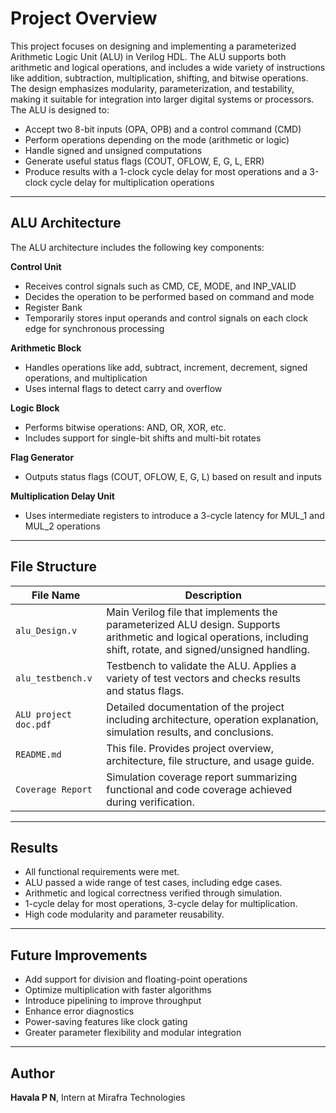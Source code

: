 # Project Overview
This project focuses on designing and implementing a parameterized Arithmetic Logic Unit (ALU) in Verilog HDL. The ALU supports both arithmetic and logical operations, and includes a wide variety of instructions like addition, subtraction, multiplication, shifting, and bitwise operations. The design emphasizes modularity, parameterization, and testability, making it suitable for integration into larger digital systems or processors.
The ALU is designed to:
- Accept two 8-bit inputs (OPA, OPB) and a control command (CMD)
- Perform operations depending on the mode (arithmetic or logic)
- Handle signed and unsigned computations
- Generate useful status flags (COUT, OFLOW, E, G, L, ERR)
- Produce results with a 1-clock cycle delay for most operations and a 3-clock cycle delay for multiplication operations

---

## ALU Architecture
The ALU architecture includes the following key components:

**Control Unit**
- Receives control signals such as CMD, CE, MODE, and INP_VALID
- Decides the operation to be performed based on command and mode
- Register Bank
- Temporarily stores input operands and control signals on each clock edge for synchronous processing

**Arithmetic Block**
- Handles operations like add, subtract, increment, decrement, signed operations, and multiplication
- Uses internal flags to detect carry and overflow

**Logic Block**
- Performs bitwise operations: AND, OR, XOR, etc.
- Includes support for single-bit shifts and multi-bit rotates

**Flag Generator**
- Outputs status flags (COUT, OFLOW, E, G, L) based on result and inputs

**Multiplication Delay Unit**
- Uses intermediate registers to introduce a 3-cycle latency for MUL_1 and MUL_2 operations

---

## File Structure

| File Name             | Description                                                                                                                                                        |
| --------------------- | ------------------------------------------------------------------------------------------------------------------------------------------------------------------ |
| `alu_Design.v`        | Main Verilog file that implements the parameterized ALU design. Supports arithmetic and logical operations, including shift, rotate, and signed/unsigned handling. |
| `alu_testbench.v`     | Testbench to validate the ALU. Applies a variety of test vectors and checks results and status flags.                                                              |
| `ALU project doc.pdf` | Detailed documentation of the project including architecture, operation explanation, simulation results, and conclusions.                                          |
| `README.md`           | This file. Provides project overview, architecture, file structure, and usage guide.                                                                               |
| `Coverage Report`     | Simulation coverage report summarizing functional and code coverage achieved during verification.                                                                  |

---

## Results
- All functional requirements were met.
- ALU passed a wide range of test cases, including edge cases.
- Arithmetic and logical correctness verified through simulation.
- 1-cycle delay for most operations, 3-cycle delay for multiplication.
- High code modularity and parameter reusability.

---

## Future Improvements
- Add support for division and floating-point operations
- Optimize multiplication with faster algorithms
- Introduce pipelining to improve throughput
- Enhance error diagnostics
- Power-saving features like clock gating
- Greater parameter flexibility and modular integration

---

## Author
**Havala P N**,
Intern at Mirafra Technologies
